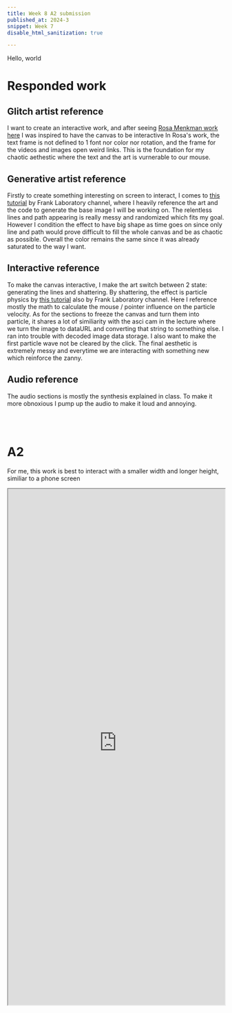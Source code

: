 ```yaml
---
title: Week 8 A2 submission
published_at: 2024-3
snippet: Week 7
disable_html_sanitization: true

---
```


Hello, world

# Responded work
## Glitch artist reference
I want to create an interactive work, and after seeing [Rosa Menkman work here](https://rosa-menkman.blogspot.com/) I was inspired to have the canvas to be interactive In Rosa's work, the text frame is not defined to 1 font nor color nor rotation, and the frame for the videos and images open weird links. This is the foundation for my chaotic aethestic where the text and the art is vurnerable to our mouse.

## Generative artist reference
Firstly to create something interesting on screen to interact, I comes to [this tutorial](https://www.youtube.com/watch?v=O7cUOPYducc) by Frank Laboratory channel, where I heavily reference the art and the code to generate the base image I will be working on. The relentless lines and path appearing is really messy and randomized which fits my goal. However I condition the effect to have big shape as time goes on since only line and path would prove difficult to fill the whole canvas and be as chaotic as possible. Overall the color remains the same since it was already saturated to the way I want.

## Interactive reference
To make the canvas interactive, I make the art switch between 2 state: generating the lines and shattering. By shattering, the effect is particle physics by [this tutorial](https://youtu.be/vAJEHf92tV0?si=I8fb9xAvrP52uy1l&t=4529) also by Frank Laboratory channel. Here I reference mostly the math to calculate the mouse / pointer influence on the particle velocity. As for the sections to freeze the canvas and turn them into particle, it shares a lot of similiarity with the asci cam in the lecture where we turn the image to dataURL and converting that string to something else. I ran into trouble with decoded image data storage. I also want to make the first particle wave not be cleared by the click. The final aesthetic is extremely messy and everytime we are interacting with something new which reinforce the zanny.

## Audio reference
The audio sections is mostly the synthesis explained in class. To make it more obnoxious I pump up the audio to make it loud and annoying. 

<br>

<br>

# A2
For me, this work is best to interact with a smaller width and longer height, similiar to a phone screen

<iframe width="100%" height=1200px src="https://happiesday-a2-chaos-ne-22.deno.dev/"></iframe>
